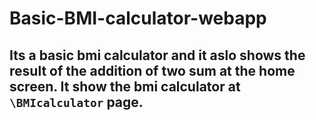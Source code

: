 # Basic-BMI-calculator-webapp
## Its a basic bmi calculator and it aslo shows the result of the addition of two sum at the home screen. It show the bmi calculator at `\BMIcalculator` page.
